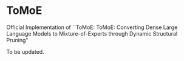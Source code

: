 # ToMoE
Official Implementation of ``ToMoE: ToMoE: Converting Dense Large Language Models to Mixture-of-Experts through Dynamic Structural Pruning"

To be updated.
